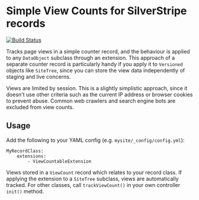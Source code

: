 # Simple View Counts for SilverStripe records

[![Build Status](https://secure.travis-ci.org/chillu/viewcounter.png)](http://travis-ci.org/chillu/viewcounter)

Tracks page views in a simple counter record, and the behaviour is applied
to any `DataObject` subclass through an extension.
This approach of a separate counter record is particularly handy
if you apply it to `Versioned` objects like `SiteTree`, since
you can store the view data independently of staging and live concerns.

Views are limited by session. This is a slightly simplistic approach, 
since it doesn't use other criteria such
as the current IP address or browser cookies to prevent abuse.
Common web crawlers and search engine bots are excluded from view counts.

## Usage

Add the following to your YAML config (e.g. `mysite/_config/config.yml`):

	MyRecordClass:
		extensions:
			- ViewCountableExtension

Views stored in a `ViewCount` record which relates to your record class.
If applying the extension to a `SiteTree` subclass, views are automatically tracked.
For other classes, call `trackViewCount()` in your own controller `init()` method.